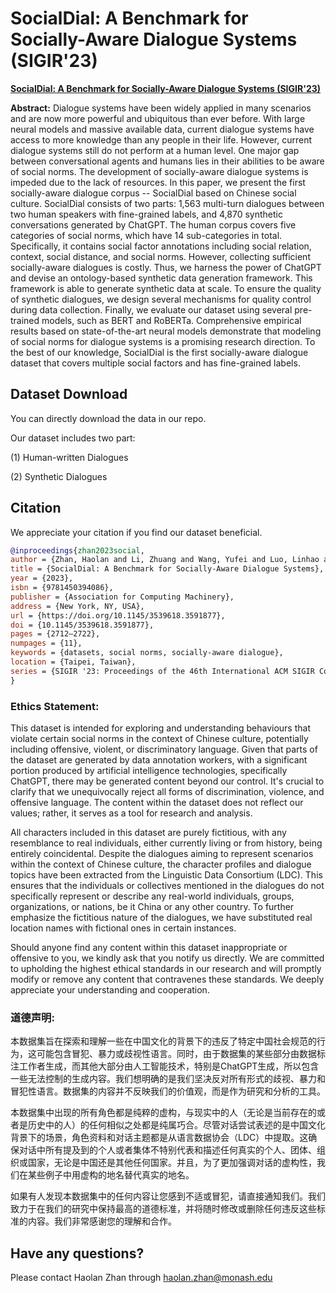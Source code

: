 # SocialDial: A Benchmark for Socially-Aware Dialogue Systems (SIGIR'23)
**[SocialDial: A Benchmark for Socially-Aware Dialogue Systems (SIGIR'23)](https://dl.acm.org/doi/10.1145/3539618.3591877)**

**Abstract:** Dialogue systems have been widely applied in many scenarios and are now more powerful and ubiquitous than ever before. With large neural models and massive available data, current dialogue systems have access to more knowledge than any people in their life. However, current dialogue systems still do not perform at a human level. One major gap between conversational agents and humans lies in their abilities to be aware of social norms. The development of socially-aware dialogue systems is impeded due to the lack of resources. In this paper, we present the first socially-aware dialogue corpus -- SocialDial based on Chinese social culture. SocialDial consists of two parts: 1,563 multi-turn dialogues between two human speakers with fine-grained labels, and 4,870 synthetic conversations generated by ChatGPT. The human corpus covers five categories of social norms, which have 14 sub-categories in total. Specifically, it contains social factor annotations including social relation, context, social distance, and social norms. However, collecting sufficient socially-aware dialogues is costly. Thus, we harness the power of ChatGPT and devise an ontology-based synthetic data generation framework. This framework is able to generate synthetic data at scale. To ensure the quality of synthetic dialogues, we design several mechanisms for quality control during data collection. Finally, we evaluate our dataset using several pre-trained models, such as BERT and RoBERTa. Comprehensive empirical results based on state-of-the-art neural models demonstrate that modeling of social norms for dialogue systems is a promising research direction. To the best of our knowledge, SocialDial is the first socially-aware dialogue dataset that covers multiple social factors and has fine-grained labels.


## Dataset Download

You can directly download the data in our repo.

Our dataset includes two part:

(1) Human-written Dialogues

(2) Synthetic Dialogues 

## Citation
We appreciate your citation if you find our dataset beneficial.

```bib
@inproceedings{zhan2023social,
author = {Zhan, Haolan and Li, Zhuang and Wang, Yufei and Luo, Linhao and Feng, Tao and Kang, Xiaoxi and Hua, Yuncheng and Qu, Lizhen and Soon, Lay-Ki and Sharma, Suraj and Zukerman, Ingrid and Semnani-Azad, Zhaleh and Haffari, Gholamreza},
title = {SocialDial: A Benchmark for Socially-Aware Dialogue Systems},
year = {2023},
isbn = {9781450394086},
publisher = {Association for Computing Machinery},
address = {New York, NY, USA},
url = {https://doi.org/10.1145/3539618.3591877},
doi = {10.1145/3539618.3591877},
pages = {2712–2722},
numpages = {11},
keywords = {datasets, social norms, socially-aware dialogue},
location = {Taipei, Taiwan},
series = {SIGIR '23: Proceedings of the 46th International ACM SIGIR Conference on Research and Development in Information Retrieval}
}
```

### Ethics Statement:

This dataset is intended for exploring and understanding behaviours that violate certain social norms in the context of Chinese culture, potentially including offensive, violent, or discriminatory language. Given that parts of the dataset are generated by data annotation workers, with a significant portion produced by artificial intelligence technologies, specifically ChatGPT, there may be generated content beyond our control. It's crucial to clarify that we unequivocally reject all forms of discrimination, violence, and offensive language. The content within the dataset does not reflect our values; rather, it serves as a tool for research and analysis.

All characters included in this dataset are purely fictitious, with any resemblance to real individuals, either currently living or from history, being entirely coincidental. Despite the dialogues aiming to represent scenarios within the context of Chinese culture, the character profiles and dialogue topics have been extracted from the Linguistic Data Consortium (LDC). This ensures that the individuals or collectives mentioned in the dialogues do not specifically represent or describe any real-world individuals, groups, organizations, or nations, be it China or any other country. To further emphasize the fictitious nature of the dialogues, we have substituted real location names with fictional ones in certain instances.

Should anyone find any content within this dataset inappropriate or offensive to you, we kindly ask that you notify us directly. We are committed to upholding the highest ethical standards in our research and will promptly modify or remove any content that contravenes these standards. We deeply appreciate your understanding and cooperation.

### 道德声明:

本数据集旨在探索和理解一些在中国文化的背景下的违反了特定中国社会规范的行为，这可能包含冒犯、暴力或歧视性语言。同时，由于数据集的某些部分由数据标注工作者生成，而其他大部分由人工智能技术，特别是ChatGPT生成，所以包含一些无法控制的生成内容。我们想明确的是我们坚决反对所有形式的歧视、暴力和冒犯性语言。数据集的内容并不反映我们的价值观，而是作为研究和分析的工具。

本数据集中出现的所有角色都是纯粹的虚构，与现实中的人（无论是当前存在的或者是历史中的人）的任何相似之处都是纯属巧合。尽管对话尝试表述的是中国文化背景下的场景，角色资料和对话主题都是从语言数据协会（LDC）中提取。这确保对话中所有提及到的个人或者集体不特别代表和描述任何真实的个人、团体、组织或国家，无论是中国还是其他任何国家。并且，为了更加强调对话的虚构性，我们在某些例子中用虚构的地名替代真实的地名。

如果有人发现本数据集中的任何内容让您感到不适或冒犯，请直接通知我们。我们致力于在我们的研究中保持最高的道德标准，并将随时修改或删除任何违反这些标准的内容。我们非常感谢您的理解和合作。

## Have any questions?

Please contact Haolan Zhan through [haolan.zhan@monash.edu](haolan.zhan@monash.edu)

